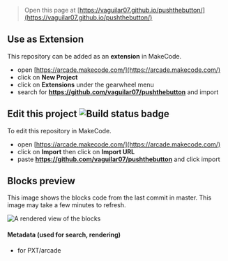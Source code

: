  


> Open this page at [https://vaguilar07.github.io/pushthebutton/](https://vaguilar07.github.io/pushthebutton/)

## Use as Extension

This repository can be added as an **extension** in MakeCode.

* open [https://arcade.makecode.com/](https://arcade.makecode.com/)
* click on **New Project**
* click on **Extensions** under the gearwheel menu
* search for **https://github.com/vaguilar07/pushthebutton** and import

## Edit this project ![Build status badge](https://github.com/vaguilar07/pushthebutton/workflows/MakeCode/badge.svg)

To edit this repository in MakeCode.

* open [https://arcade.makecode.com/](https://arcade.makecode.com/)
* click on **Import** then click on **Import URL**
* paste **https://github.com/vaguilar07/pushthebutton** and click import

## Blocks preview

This image shows the blocks code from the last commit in master.
This image may take a few minutes to refresh.

![A rendered view of the blocks](https://github.com/vaguilar07/pushthebutton/raw/master/.github/makecode/blocks.png)

#### Metadata (used for search, rendering)

* for PXT/arcade
<script src="https://makecode.com/gh-pages-embed.js"></script><script>makeCodeRender("{{ site.makecode.home_url }}", "{{ site.github.owner_name }}/{{ site.github.repository_name }}");</script>
